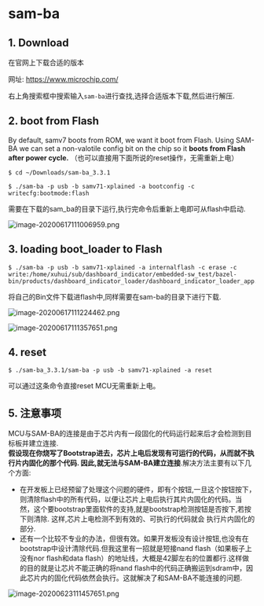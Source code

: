 # sam-ba

## 1. Download

在官网上下载合适的版本  

网址: https://www.microchip.com/

右上角搜索框中搜索输入`sam-ba`进行查找,选择合适版本下载,然后进行解压.

## 2. boot from Flash

By default, samv7 boots from ROM, we want it boot from Flash. Using SAM-BA we can set a non-valotile config bit on the chip so it **boots from Flash after power cycle.**  （也可以直接用下面所说的reset操作，无需重新上电）

```
$ cd ~/Downloads/sam-ba_3.3.1
```

```
$ ./sam-ba -p usb -b samv71-xplained -a bootconfig -c writecfg:bootmode:flash
```

需要在下载的sam_ba的目录下运行,执行完命令后重新上电即可从flash中启动.

![image-20200617111006959.png](https://github.com/chang1995/Learning_Notes/blob/master/picture_library/image-20200617111006959.png?raw=true)

## 3. loading boot_loader to Flash

```
$ ./sam-ba -p usb -b samv71-xplained -a internalflash -c erase -c write:/home/xuhui/sub/dashboard_indicator/embedded-sw_test/bazel-bin/products/dashboard_indicator_loader/dashboard_indicator_loader_app.bin 
```

将自己的Bin文件下载进flash中,同样需要在sam-ba的目录下进行下载.

![image-20200617111224462.png](https://github.com/chang1995/Learning_Notes/blob/master/picture_library/image-20200617111224462.png?raw=true)

![image-20200617111357651.png](https://github.com/chang1995/Learning_Notes/blob/master/picture_library/image-20200617111357651.png?raw=true)

## 4. reset

```
$ ./sam-ba_3.3.1/sam-ba -p usb -b samv71-xplained -a reset
```

可以通过这条命令直接reset MCU无需重新上电。

## 5. 注意事项

MCU与SAM-BA的连接是由于芯片内有一段固化的代码运行起来后才会检测到目标板并建立连接.   
**假设现在你烧写了Bootstrap进去，芯片上电后发现有可运行的代码，从而就不执行片内固化的那个代码. 因此,就无法与SAM-BA建立连接**.解决方法主要有以下几个方面:  

* 在开发板上已经预留了处理这个问题的硬件，即有个按钮,一旦这个按钮按下，则清除flash中的所有代码，以便让芯片上电后执行其片内固化的代码。当    然，这个要bootstrap里面软件的支持,就是bootstrap检测按钮是否按下,若按下则清除. 这样,芯片上电检测不到有效的、可执行的代码就会 执行片内固化的部分.
* 还有一个比较不专业的办法，但很有效。如果开发板没有设计按钮,也没有在bootstrap中设计清除代码.但我这里有一招就是短接nand flash（如果板子上没有nor flash和data flash）的地址线，大概是42脚左右的位置都行.这样做的目的就是让芯片不能正确的将nand flash中的代码正确搬运到sdram中，因此芯片内的固化代码依然会执行。这就解决了和SAM-BA不能连接的问题.

![image-20200623111457651.png](https://github.com/chang1995/Learning_Notes/blob/master/picture_library/image-20200623111457651.png?raw=true)